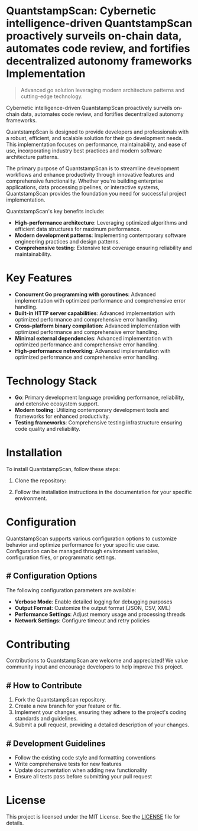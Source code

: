 <!-- fallback_QuantstampScan_20250803030941_10849 -->

# QuantstampScan: Cybernetic intelligence-driven QuantstampScan proactively surveils on-chain data, automates code review, and fortifies decentralized autonomy frameworks Implementation
> Advanced go solution leveraging modern architecture patterns and cutting-edge technology.

Cybernetic intelligence-driven QuantstampScan proactively surveils on-chain data, automates code review, and fortifies decentralized autonomy frameworks.

QuantstampScan is designed to provide developers and professionals with a robust, efficient, and scalable solution for their go development needs. This implementation focuses on performance, maintainability, and ease of use, incorporating industry best practices and modern software architecture patterns.

The primary purpose of QuantstampScan is to streamline development workflows and enhance productivity through innovative features and comprehensive functionality. Whether you're building enterprise applications, data processing pipelines, or interactive systems, QuantstampScan provides the foundation you need for successful project implementation.

QuantstampScan's key benefits include:

* **High-performance architecture**: Leveraging optimized algorithms and efficient data structures for maximum performance.
* **Modern development patterns**: Implementing contemporary software engineering practices and design patterns.
* **Comprehensive testing**: Extensive test coverage ensuring reliability and maintainability.

# Key Features

* **Concurrent Go programming with goroutines**: Advanced implementation with optimized performance and comprehensive error handling.
* **Built-in HTTP server capabilities**: Advanced implementation with optimized performance and comprehensive error handling.
* **Cross-platform binary compilation**: Advanced implementation with optimized performance and comprehensive error handling.
* **Minimal external dependencies**: Advanced implementation with optimized performance and comprehensive error handling.
* **High-performance networking**: Advanced implementation with optimized performance and comprehensive error handling.

# Technology Stack

* **Go**: Primary development language providing performance, reliability, and extensive ecosystem support.
* **Modern tooling**: Utilizing contemporary development tools and frameworks for enhanced productivity.
* **Testing frameworks**: Comprehensive testing infrastructure ensuring code quality and reliability.

# Installation

To install QuantstampScan, follow these steps:

1. Clone the repository:


2. Follow the installation instructions in the documentation for your specific environment.

# Configuration

QuantstampScan supports various configuration options to customize behavior and optimize performance for your specific use case. Configuration can be managed through environment variables, configuration files, or programmatic settings.

## # Configuration Options

The following configuration parameters are available:

* **Verbose Mode**: Enable detailed logging for debugging purposes
* **Output Format**: Customize the output format (JSON, CSV, XML)
* **Performance Settings**: Adjust memory usage and processing threads
* **Network Settings**: Configure timeout and retry policies

# Contributing

Contributions to QuantstampScan are welcome and appreciated! We value community input and encourage developers to help improve this project.

## # How to Contribute

1. Fork the QuantstampScan repository.
2. Create a new branch for your feature or fix.
3. Implement your changes, ensuring they adhere to the project's coding standards and guidelines.
4. Submit a pull request, providing a detailed description of your changes.

## # Development Guidelines

* Follow the existing code style and formatting conventions
* Write comprehensive tests for new features
* Update documentation when adding new functionality
* Ensure all tests pass before submitting your pull request

# License

This project is licensed under the MIT License. See the [LICENSE](https://github.com/gary111868/QuantstampScan/blob/main/LICENSE) file for details.
